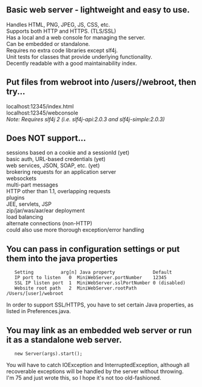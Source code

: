 ## Basic web server - lightweight and easy to use.
  Handles HTML, PNG, JPEG, JS, CSS, etc.\
  Supports both HTTP and HTTPS. (TLS/SSL)\
  Has a local and a web console for managing the server.\
  Can be embedded or standalone.\
  Requires no extra code libraries except slf4j.\
  Unit tests for classes that provide underlying functionality.\
  Decently readable with a good maintainability index.
## Put files from webroot into /users/<yourname>/webroot, then try...
  localhost:12345/index.html\
  localhost:12345/webconsole\
*Note: Requires slf4j 2 (i.e. slf4j-api:2.0.3 and slf4j-simple:2.0.3)*
## Does NOT support...
  sessions based on a cookie and a sessionId (yet)\
  basic auth, URL-based credentials (yet)\
  web services, JSON, SOAP, etc. (yet)\
  brokering requests for an application server\
  websockets\
  multi-part messages\
  HTTP other than 1.1, overlapping requests\
  plugins\
  JEE, servlets, JSP\
  zip/jar/was/aar/ear deployment\
  load balancing\
  alternate connections (non-HTTP)\
  could also use more thorough exception/error handling
## You can pass in configuration settings or put them into the java properties
```
   Setting          arg[n] Java property              Default
   IP port to listen   0  MiniWebServer.portNumber    12345
   SSL IP listen port  1  MiniWebServer.sslPortNumber 0 (disabled)
   Website root path   2  MiniWebServer.rootPath      /Users/[user]/webroot
```
In order to support SSL/HTTPS, you have to set certain Java properties, as\
listed in Preferences.java.
## You may link as an embedded web server or run it as a standalone web server.
```
   new Server(args).start();
```
You will have to catch IOException and InterruptedException, although all\
recoverable exceptions will be handled by the server without throwing.\
I'm 75 and  just wrote this, so I hope it's not too old-fashioned.
